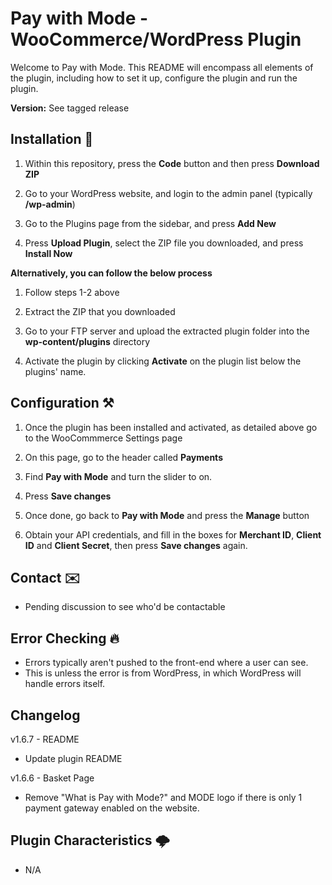 # Pay with Mode - WooCommerce/WordPress Plugin

Welcome to Pay with Mode. This README will encompass all elements of the plugin, including how to set it up, configure the plugin and run the plugin.

**Version:** See tagged release

## Installation 🚧

1. Within this repository, press the **Code** button and then press **Download ZIP**

2. Go to your WordPress website, and login to the admin panel (typically **/wp-admin**)

3. Go to the Plugins page from the sidebar, and press **Add New**

4. Press **Upload Plugin**, select the ZIP file you downloaded, and press **Install Now**

**Alternatively, you can follow the below process**

1. Follow steps 1-2 above

2. Extract the ZIP that you downloaded

3. Go to your FTP server and upload the extracted plugin folder into the **wp-content/plugins** directory

4. Activate the plugin by clicking **Activate** on the plugin list below the plugins' name.

## Configuration ⚒️

1. Once the plugin has been installed and activated, as detailed above go to the WooCommmerce Settings page

2. On this page, go to the header called **Payments**

3. Find **Pay with Mode** and turn the slider to on.

4. Press **Save changes**

5. Once done, go back to **Pay with Mode** and press the **Manage** button

6. Obtain your API credentials, and fill in the boxes for **Merchant ID**, **Client ID** and **Client Secret**, then press **Save changes** again.

## Contact ✉️

- Pending discussion to see who'd be contactable

## Error Checking 🔥

- Errors typically aren't pushed to the front-end where a user can see.
- This is unless the error is from WordPress, in which WordPress will handle errors itself.

## Changelog

v1.6.7 - README
- Update plugin README

v1.6.6 - Basket Page
- Remove "What is Pay with Mode?" and MODE logo if there is only 1 payment gateway enabled on the website.

## Plugin Characteristics 🌩️

- N/A
